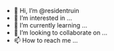 - 👋 Hi, I’m @residentruin
- 👀 I’m interested in ...
- 🌱 I’m currently learning ...
- 💞️ I’m looking to collaborate on ...
- 📫 How to reach me ...

<!---
residentruin/residentruin is a ✨ special ✨ repository because its `README.md` (this file) appears on your GitHub profile.
You can click the Preview link to take a look at your changes.
--->
